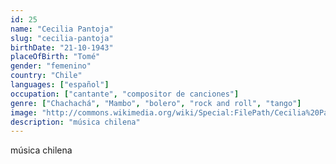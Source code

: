 ```yaml
---
id: 25
name: "Cecilia Pantoja"
slug: "cecilia-pantoja"
birthDate: "21-10-1943"
placeOfBirth: "Tomé"
gender: "femenino"
country: "Chile"
languages: ["español"]
occupation: ["cantante", "compositor de canciones"]
genre: ["Chachachá", "Mambo", "bolero", "rock and roll", "tango"]
image: "http://commons.wikimedia.org/wiki/Special:FilePath/Cecilia%20Pantoja%20-%20diciembre%202016.jpg"
description: "música chilena"
---
```


música chilena
